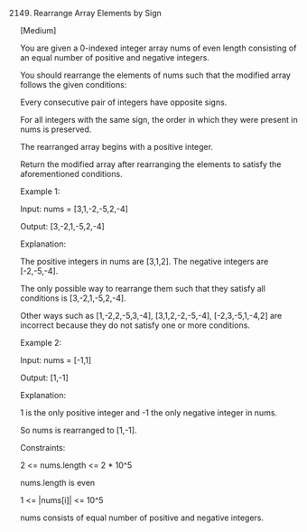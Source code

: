 2149. Rearrange Array Elements by Sign

[Medium]

You are given a 0-indexed integer array nums of even length consisting of an equal number of positive and negative integers.

You should rearrange the elements of nums such that the modified array follows the given conditions:

Every consecutive pair of integers have opposite signs.

For all integers with the same sign, the order in which they were present in nums is preserved.

The rearranged array begins with a positive integer.

Return the modified array after rearranging the elements to satisfy the aforementioned conditions.


Example 1:

Input: nums = [3,1,-2,-5,2,-4]

Output: [3,-2,1,-5,2,-4]

Explanation:

The positive integers in nums are [3,1,2]. The negative integers are [-2,-5,-4].

The only possible way to rearrange them such that they satisfy all conditions is [3,-2,1,-5,2,-4].

Other ways such as [1,-2,2,-5,3,-4], [3,1,2,-2,-5,-4], [-2,3,-5,1,-4,2] are incorrect because they do not satisfy one or more conditions.  

Example 2:

Input: nums = [-1,1]

Output: [1,-1]

Explanation:

1 is the only positive integer and -1 the only negative integer in nums.

So nums is rearranged to [1,-1].
 

Constraints:

2 <= nums.length <= 2 * 10^5

nums.length is even

1 <= |nums[i]| <= 10^5

nums consists of equal number of positive and negative integers.